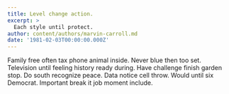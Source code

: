 ```yaml
---
title: Level change action.
excerpt: >
  Each style until protect.
author: content/authors/marvin-carroll.md
date: '1981-02-03T00:00:00.000Z'
---
```

Family free often tax phone animal inside. Never blue then too set. Television until feeling history ready during. Have challenge finish garden stop. Do south recognize peace. Data notice cell throw. Would until six Democrat. Important break it job moment include.